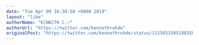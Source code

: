 ```yaml
---
date: "Tue Apr 09 16:30:50 +0000 2019"
layout: "like"
authorName: "KΞNNΞTH C.⚡"
authorUrl: "https://twitter.com/kennethrohde"
originalPost: "https://twitter.com/kennethrohde/status/1115653305198358530"
---
```

